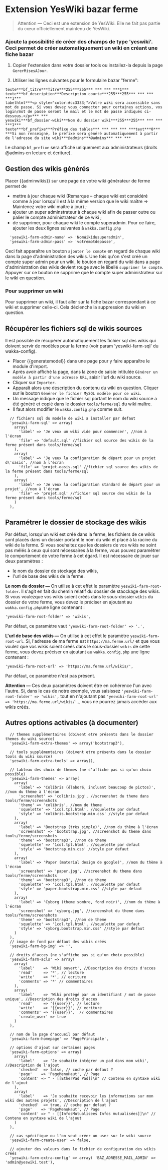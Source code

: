 # Extension YesWiki bazar ferme
> Attention — Ceci est une extension de YesWiki. Elle ne fait pas partie du cœur officiellement maintenu de YesWiki.

### Ajoute la possibilité de créer des champs de type 'yeswiki'. Ceci permet de créer automatiquement un wiki en créant une fiche bazar

1) Copier l'extension dans votre dossier tools ou installez-la depuis la page `GererMisesAJour`.

2) Utiliser les lignes suivantes pour le formulaire bazar "ferme":
```
texte***bf_titre***Titre***255***255*** *** *** ***1***
texte***bf_description***Description courte***255***255*** *** *** ***1***
labelhtml***<p style="color:#cc3333;">Votre wiki sera accessible sans mot de passe. Si vous devez vous connecter pour certaines actions, vos login/mot de passe seront le mail et le mot de passe indiqués ci-dessous.</p>*** ***
yeswiki***bf_dossier-wiki***Nom du dossier wiki***255***255*** *** *** ***1***
texte***bf_prefixe***Préfixe des tables*** *** *** *** ***text***0*** ***Si non renseigné, le préfixe sera généré automatiquement à partir de l'adresse du site wiki***@admins***@admins*** *** ***
```
Le champ `bf_prefixe` sera affiché uniquement aux administrateurs (droits @admins en lecture et écriture).

## Gestion des wikis générés
Placer {{adminwikis}} sur une page de votre wiki générateur de ferme permet de
 - mettre à jour chaque wiki (Remarque – chaque wiki est considéré comme à jour lorsqu'il est à la même version que le wiki maître => Maintenez votre wiki maître à jour) ; 
 - ajouter un super adminstrateur à chaque wiki afin de passer outre ou palier le compte administrateur de ce wiki ; 
 - de supprimer, pour chaque wiki le compte superadmin.
Pour ce faire, ajouter les deux lignes suivantes à `wakka.config.php`
```
  'yeswiki-farm-admin-name' => 'NomWikidusuperadmin',
  'yeswiki-farm-admin-pass' => 'votremotdepasse',
```
Ceci fait apparaître un bouton `ajouter le compte` en regard de chaque wiki dans la page d'administration des wikis.
Une fois qu'on s'est créé un compte super admin pour un wiki, le bouton en regard du wiki dans a page d'administration des wikis devient rouge avec le libellé `supprimer le compte`. Appuyer sur ce bouton ne supprime que le compte super administrateur sur le wiki en question.

### Pour supprimer un wiki
Pour supprimer un wiki, il faut aller sur la fiche bazar correspondant à ce wiki et supprimer celle-ci. Cela déclenche la suppression du wiki en question.

## Récupérer les fichiers sql de wikis sources
Il est possible de récupérer automatiquement les fichier sql des wikis qui doivent servir de modèles pour la ferme (voir param 'yeswiki-farm-sql' du wakka-config).
 - Placer {{generatemodel}} dans une page pour y faire apparaître le module d'import.
 - Après avoir affiché la page, dans la zone de saisie intitulée `Générer un modèle à partir d'une adresse URL`, saisir l'url du wiki source.
 - Cliquer sur `Importer`.
 - Apparaît alors une description du contenu du wiki en question. Cliquer sur le bouton `Générer le fichier MySQL modèle pour ce wiki`.
 - Un message indique que le fichier sql portant le nom du wiki source a été généré et copié dans le dossier `tools/ferme/sql` du wiki maître.
 - Il faut alors modifier le `wakka.config.php` comme suit.
```
  // fichiers sql du modele de wiki a installer par defaut
  'yeswiki-farm-sql' => array(
    array(
      'label' => 'Je veux un wiki vide pour commencer', //nom à l'écran
      'file' => 'default.sql' //fichier sql source des wikis de la ferme présent dans tools/ferme/sql
    ),
    array(
      'label' => 'Je veux la configuration de départ pour un projet d\'oasis', //nom à l'écran
      'file' => 'projet-oasis.sql' //fichier sql source des wikis de la ferme présent dans tools/ferme/sql
    ),
    array(
      'label' => 'Je veux la configuration standard de départ pour un projet', //nom à l'écran
      'file' => 'projet.sql' //fichier sql source des wikis de la ferme présent dans tools/ferme/sql
    )
  ),
```

## Paramétrer le dossier de stockage des wikis
Par défaut, lorsqu'un wiki est créé dans la ferme, les fichiers de ce wikis sont placés dans un dossier portant le nom du wiki et placé à la racine du wiki de la ferme. Si vous souhaitez que les dossiers de vos wikis ne soint pas mélés à ceux qui sont nécessaires à la ferme, vous pouvez paramétrer le comportement de votre ferme à cet égard.
Il est nécessaire de jouer sur deux paramètres :
- le nom du dossier de stockage des wikis,
- l'url de base des wikis de la ferme.

**Le nom du dossier —** On utilise à cet effet le paramètre `yeswiki-farm-root-folder`. Il s'agit en fait du chemin relatif du dossier de staockage des wikis.
Si vous voulezque vos wikis soient créés dans le sous-dossier `wikis` du dossier de votre ferme, vous devez le préciser en ajoutant au `wakka.config.php`une ligne contenant :
```
'yeswiki-farm-root-folder' => 'wikis',
```
Par défaut, ce paramètre vaut `'yeswiki-farm-root-folder' => '.',`

**L'url de base des wikis —** On utilise à cet effet le paramètre `yeswiki-farm-root-url`.
Si, l'adresse de ma ferme est `https://ma.ferme.url/` et que vous voulez que vos wikis soient créés dans le sous-dossier `wikis` de cette ferme, vous devez préciser en ajoutant au `wakka.config.php` une ligne contenant :
```
'yeswiki-farm-root-url' => 'https://ma.ferme.url/wikis/',
```
Par défaut, ce paramètre n'est pas présent.

**Attention —** Ces deux paramètres doivent être en cohérence l'un avec l'autre.
Si, dans le cas de notre exemple, vous saisissez `'yeswiki-farm-root-folder' => 'wikis',` tout en n'ajoutant pas `'yeswiki-farm-root-url' => 'https://ma.ferme.url/wikis/',`, vous ne pourrez jamais accéder aux wikis créés.


## Autres options activables (à documenter) 
```
  // themes supplémentaires (doivent etre présents dans le dossier themes du wiki source)
  'yeswiki-farm-extra-themes' => array('bootstrap3'),

  // tools supplémentaires (doivent etre présents dans le dossier tools du wiki source)
  'yeswiki-farm-extra-tools' => array(),

  // tableau des choix de themes (ne s'affiche pas si qu'un choix possible)
  'yeswiki-farm-themes' => array(
    array(
      'label' => 'Colibris (élaboré, incluant beaucoup de pictos)', //nom du thème à l'écran
      'screenshot' => 'colibris.jpg', //screenshot du theme dans tools/ferme/screenshots
      'theme' => 'colibris', //nom de theme
      'squelette' => '1col.tpl.html', //squelette par defaut
      'style' => 'colibris.bootstrap.min.css' //style par defaut
    ),
    array(
      'label' => 'Bootstrap (très simple)', //nom du thème à l'écran
      'screenshot' => 'bootstrap.jpg', //screenshot du theme dans tools/ferme/screenshots
      'theme' => 'bootstrap3', //nom de theme
      'squelette' => '1col.tpl.html', //squelette par defaut
      'style' => 'bootstrap.min.css' //style par defaut
    ),
    array(
      'label' => 'Paper (material design de google)', //nom du thème à l'écran
      'screenshot' => 'paper.jpg', //screenshot du theme dans tools/ferme/screenshots
      'theme' => 'bootstrap3', //nom de theme
      'squelette' => '1col.tpl.html', //squelette par defaut
      'style' => 'paper.bootstrap.min.css' //style par defaut
    ),
    array(
      'label' => 'Cyborg (theme sombre, fond noir)', //nom du thème à l'écran
      'screenshot' => 'cyborg.jpg', //screenshot du theme dans tools/ferme/screenshots
      'theme' => 'bootstrap3', //nom de theme
      'squelette' => '1col.tpl.html', //squelette par defaut
      'style' => 'cyborg.bootstrap.min.css' //style par defaut
    )
  ),
  // image de fond par défaut des wikis créés
  'yeswiki-farm-bg-img' => '',

  // droits d'acces (ne s'affiche pas si qu'un choix possible)
  'yeswiki-farm-acls' => array(
    array(
      'label'    => 'Wiki ouvert', //Description des droits d'acces
      'read'     => '*', // lecture
      'write'    => '*', // ecriture
      'comments' => '*' // commentaires
    ),
    array(
      'label'    => 'Wiki protégé par un identifiant / mot de passe unique', //Description des droits d'acces
      'read'     => '{{user}}', // lecture
      'write'    => '{{user}}', // ecriture
      'comments' => '{{user}}',  // commentaires
      'create_user' => true
    )
  ),

  // nom de la page d'accueil par défaut
  'yeswiki-farm-homepage' => 'PagePrincipale',

  // options d'ajout sur certaines pages
  'yeswiki-farm-options' => array(
    array(
      'label'    => 'Je souhaite intégrer un pad dans mon wiki', //Description de l'ajout
      'checked'  => false, // coche par defaut ?
      'page'    => 'PageMenuHaut', // Page
      'content' => " - [[EtherPad Pad]]\n" // Contenu en syntaxe wiki de l'ajout
    ),
    array(
      'label'    => 'Je souhaite recevoir les informations sur mon wiki des autres projets', //Description de l'ajout
      'checked'  => true, // coche par defaut ?
      'page'    => 'PageMenuHaut', // Page
      'content' => " - [[InfosMutualisees Infos mutualisées]]\n" // Contenu en syntaxe wiki de l'ajout
    )
  ),

  // cas spécifique ou l'on veut créer un user sur le wiki source
  'yeswiki-farm-create-user' => false,
  
  // ajouter des valeurs dans le fichier de configuration des wikis créés
  'yeswiki-farm-extra-config' => array( 'BAZ_ADRESSE_MAIL_ADMIN' => 'admin@yeswiki.test'),
```
